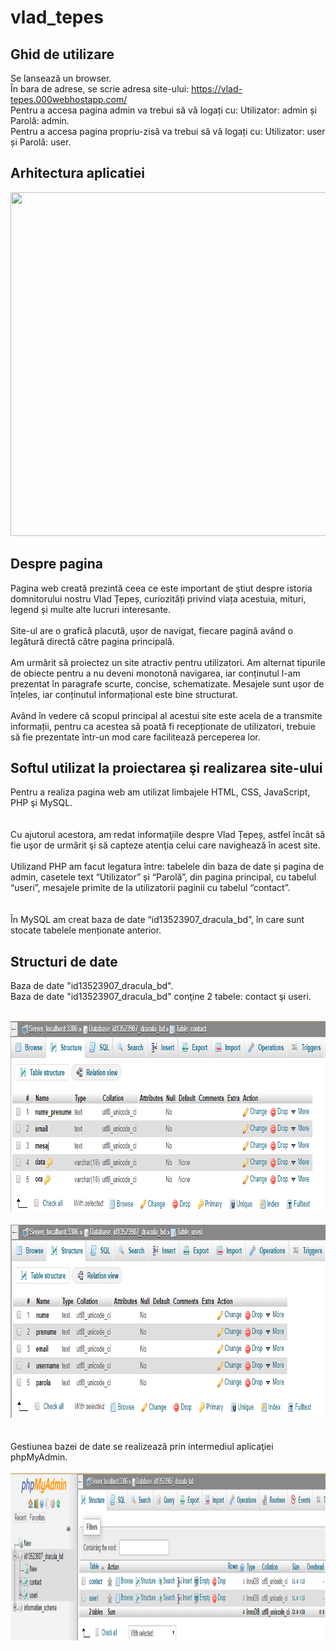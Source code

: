 # vlad_tepes
## Ghid de utilizare
Se lansează un browser.<br>
În bara de adrese, se scrie adresa site-ului: https://vlad-tepes.000webhostapp.com/<br>
Pentru a accesa pagina admin va trebui să vă logați cu: Utilizator: admin și Parolă: admin.<br>
Pentru a accesa pagina propriu-zisă  va trebui să vă logați cu: Utilizator: user și Parolă: user.

## Arhitectura aplicatiei
<div style="text-align: center;">
<img width="950" height="550" src="./screenshots/ap.jpg">
</div>

## Despre pagina
Pagina web creată prezintă ceea ce este important de ştiut despre istoria domnitorului nostru Vlad Țepeș, curiozități privind viața acestuia, mituri, legend și multe alte lucruri interesante.<br><br>
Site-ul are o grafică placută, ușor de navigat, fiecare pagină având o legătură directă către pagina principală.<br><br>
Am urmărit să proiectez un site atractiv pentru utilizatori. Am alternat tipurile de obiecte pentru a nu deveni monotonă navigarea, iar conținutul l-am prezentat în paragrafe scurte, concise, schematizate. Mesajele sunt ușor de înțeles, iar conținutul informațional este bine structurat.<br><br>
Având în vedere că scopul principal al acestui site este acela de a transmite informații, pentru ca acestea să poată fi recepționate de utilizatori, trebuie să fie prezentate într-un mod care facilitează perceperea lor.

## Softul utilizat la proiectarea şi realizarea site-ului
Pentru a realiza pagina web am utilizat limbajele HTML, CSS, JavaScript, PHP şi MySQL.<br><br>  
Cu ajutorul acestora, am redat informaţiile despre Vlad Țepeș, astfel încât să fie uşor de urmărit şi să capteze atenţia celui care navighează în acest site.<br><br>                                                                                                          Utilizand PHP am  facut legatura între: tabelele din baza de date și pagina de admin, casetele text “Utilizator” și “Parolă”, din pagina principal, cu tabelul “useri”, mesajele primite de la utilizatorii paginii cu tabelul “contact”.<br><br>      
În MySQL am creat baza de date “id13523907_dracula_bd”, în care sunt  stocate  tabelele menționate anterior.

## Structuri de date
Baza de date "id13523907_dracula_bd".<br>
Baza de date "id13523907_dracula_bd" conţine 2 tabele: contact şi useri.<br><br>
<div style="text-align: center;">
<img width="849" height="306" src="./screenshots/ss2.png">
</div>
<br>
<div style="text-align: center;">
<img width="847" height="309" src="./screenshots/ss3.png">
</div>
<br><br>
Gestiunea bazei de date se realizează prin intermediul aplicaţiei phpMyAdmin.<br><br>
<div style="text-align: center;">
<img width="1135" height="268" src="./screenshots/ss1.png">
</div>
